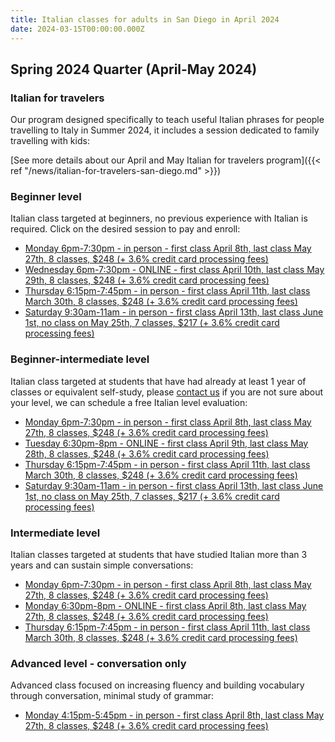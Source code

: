 ```yaml
---
title: Italian classes for adults in San Diego in April 2024
date: 2024-03-15T00:00:00.000Z
---
```


## Spring 2024 Quarter (April-May 2024)

### Italian for travelers

Our program designed specifically to teach useful Italian phrases for people travelling to Italy in Summer 2024, it includes a session dedicated to family travelling with kids:

[See more details about our April and May Italian for travelers program]({{< ref "/news/italian-for-travelers-san-diego.md" >}})

### Beginner level

Italian class targeted at beginners, no previous experience with Italian is required. Click on the desired session to pay and enroll:

* [Monday 6pm-7:30pm - in person - first class April 8th, last class May 27th, 8 classes, $248 (+ 3.6% credit card processing fees)](https://link.waveapps.com/yuy6wm-58drtp)
* [Wednesday 6pm-7:30pm - ONLINE - first class April 10th, last class May 29th, 8 classes, $248 (+ 3.6% credit card processing fees)](https://link.waveapps.com/hxm5vx-nhafk2)
* [Thursday 6:15pm-7:45pm - in person - first class April 11th, last class March 30th, 8 classes, $248 (+ 3.6% credit card processing fees)](https://link.waveapps.com/9hten6-cwn32a)
* [Saturday 9:30am-11am - in person - first class April 13th, last class June 1st, no class on May 25th, 7 classes, $217 (+ 3.6% credit card processing fees)](https://link.waveapps.com/v5fznp-8d9a6h)

### Beginner-intermediate level

Italian class targeted at students that have had already at least 1 year of classes or equivalent self-study, please [contact us](/contact) if you are not sure about your level, we can schedule a free Italian level evaluation:

* [Monday 6pm-7:30pm - in person - first class April 8th, last class May 27th, 8 classes, $248 (+ 3.6% credit card processing fees)](https://link.waveapps.com/y3g9dj-rx9uyy)
* [Tuesday 6:30pm-8pm - ONLINE - first class April 9th, last class May 28th, 8 classes, $248 (+ 3.6% credit card processing fees)](https://link.waveapps.com/f3bydp-w8szmp)
* [Thursday 6:15pm-7:45pm - in person - first class April 11th, last class March 30th, 8 classes, $248 (+ 3.6% credit card processing fees)](https://link.waveapps.com/m8zuzx-sa7mm9)
* [Saturday 9:30am-11am - in person - first class April 13th, last class June 1st, no class on May 25th, 7 classes, $217 (+ 3.6% credit card processing fees)](https://link.waveapps.com/7g27sx-fz6794)

### Intermediate level

Italian classes targeted at students that have studied Italian more than 3 years and can sustain simple conversations:

* [Monday 6pm-7:30pm - in person - first class April 8th, last class May 27th, 8 classes, $248 (+ 3.6% credit card processing fees)](https://link.waveapps.com/x95fvx-fspqr8)
* [Monday 6:30pm-8pm - ONLINE - first class April 8th, last class May 27th, 8 classes, $248 (+ 3.6% credit card processing fees)](https://link.waveapps.com/gfwc7c-jxn26h)
* [Thursday 6:15pm-7:45pm - in person - first class April 11th, last class March 30th, 8 classes, $248 (+ 3.6% credit card processing fees)](https://link.waveapps.com/xv6hxk-f3cyma)

### Advanced level - conversation only

Advanced class focused on increasing fluency and building vocabulary through conversation, minimal study of grammar:

* [Monday 4:15pm-5:45pm - in person - first class April 8th, last class May 27th, 8 classes, $248 (+ 3.6% credit card processing fees)](https://link.waveapps.com/kq6vw2-248jb9)
